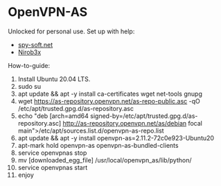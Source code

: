 # OpenVPN-AS
 Unlocked for personal use.
 Set up with help:
 - [spy-soft.net](https://spy-soft.net/openvpn-access-server-limitations/)
 - [Nirob3x](https://github.com/Nirob3x/OpenVPN-As-Unlimited)

 How-to-guide:

 1. Install Ubuntu 20.04 LTS.
 2. sudo su
 3. apt update && apt -y install ca-certificates wget net-tools gnupg
 4. wget https://as-repository.openvpn.net/as-repo-public.asc -qO /etc/apt/trusted.gpg.d/as-repository.asc
 5. echo "deb [arch=amd64 signed-by=/etc/apt/trusted.gpg.d/as-repository.asc] http://as-repository.openvpn.net/as/debian focal main">/etc/apt/sources.list.d/openvpn-as-repo.list
 6. apt update && apt -y install openvpn-as=2.11.2-72c0e923-Ubuntu20
 7. apt-mark hold openvpn-as openvpn-as-bundled-clients
 8. service openvpnas stop
 9. mv [downloaded_egg_file] /usr/local/openvpn_as/lib/python/
 10. service openvpnas start
 11. enjoy
